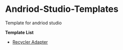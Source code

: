 # Andriod-Studio-Templates
Template for andriod studio
 
**Template List**
 - [Recycler Adapter](https://github.com/hasanmohdkhan/Andriod-Studio-Templates/blob/master/Adapter)
